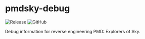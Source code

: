# pmdsky-debug

![Release](https://github.com/UsernameFodder/pmdsky-debug/actions/workflows/release.yml/badge.svg)
![GitHub](https://img.shields.io/github/license/usernamefodder/pmdsky-debug)

Debug information for reverse engineering PMD: Explorers of Sky.
